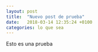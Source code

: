 ```yaml
---
layout: post
title:  "Nuevo post de prueba"
date:   2018-03-14 12:35:24 +0100
categories: lo que sea
---
```


Esto es una prueba

